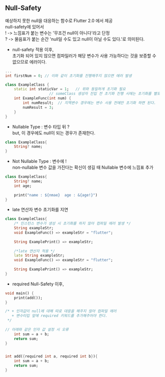 ## Null-Safety   
예상하지 못한 null을 대응하는 함수로 Flutter 2.0 에서 제공   
null-safety에 있어서    
! -> 느낌표가 붙는 변수는 '무조건 null이 아니다'라고 단정    
? -> 물음표가 붙는 순간 'null일 수도 있고 null이 아닐 수도 있다.'로 의미된다.   

+ null-safety 적용 이후,   
초기화 되어 있지 않으면 컴파일러가 해당 변수가 사용 가능하다는 것을 보증할 수 없으므로 에러이다.   

```dart
...
int firstNum = 0; // 이와 같이 초기화를 진행해주지 않으면 에러 발생

class ExampleClass {
	static int staticVar = 1;	// 위와 동일하게 초기화 필요 
					// someClass 생성자 진입 전 초기화 진행 시에는 초기화를 별도로 진행하지 않아도 됨.
	int ExampleFunc(int num) {
		int numResult;	// 지역변수 경우에는 변수 사용 전에만 초기화 하면 된다.
		numResult = 3; 
	}
}

```

+ Nullable Type : 변수 타입 뒤 ?   
but, 이 경우에도 null이 되는 경우가 존재한다.   

```dart 
class ExampleClass{
	String? name;
}

```
+ Not Nullable Type : 변수에 !   
non-nullable 변수 값을 가진다는 확신이 생길 때 Nullable 변수에 느낌표 추가 

```dart 
class ExampleClass{
	String? name;
	int age;
	
	print("name : ${nmae}  age : &{age!}")
}

```

+ late 연산자
변수 초기화를 지연   

```dart
class ExampleClass{
	/* 인스턴스 변수가 생성 시 초기화를 하지 않아 컴파일 에러 발생 */
	String exampleStr;
	void ExampleFunc() => exampleStr = "flutter";
	
	String ExamplePrint() => exampleStr;
	
	/*late 연산자 적용 */
	late String exampleStr;
	void ExampleFunc() => exampleStr = "flutter";
	
	String ExamplePrint() => exampleStr;
}
```
   
 + required
Null-Safety 이후,
```dart
void main() {
	print(add());
}

/* + 인자값이 null에 대해 따로 대응을 해주지 않아 컴파일 에러
   + 변수타입 앞에 required 키워드를 추가해주어야 한다.	
 */
 
// 아래와 같은 인자 값 설정 시 오류 
	int sum = a + b;
	return sum;
}


int add({required int a, required int b}){
	int sum = a + b;
	return sum;
}
```


 
